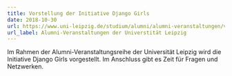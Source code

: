 ```yaml
---
title: Vorstellung der Initiative Django Girls
date: 2018-10-30
url: https://www.uni-leipzig.de/studium/alumni/alumni-veranstaltungen/veranstaltungsreihe-fuer-und-mit-alumni-alumni-exklusiv.html
url_label: Alumni-Veranstaltungen der Universtität Leipzig
---
```


Im Rahmen der Alumni-Veranstaltungsreihe der Universität Leipzig wird die Initiative Django Girls vorgestellt. Im Anschluss gibt es Zeit für Fragen und Netzwerken.
